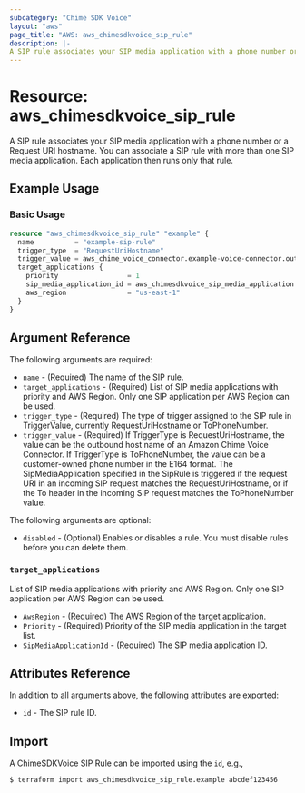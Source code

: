 ```yaml
---
subcategory: "Chime SDK Voice"
layout: "aws"
page_title: "AWS: aws_chimesdkvoice_sip_rule"
description: |-
A SIP rule associates your SIP media application with a phone number or a Request URI hostname. You can associate a SIP rule with more than one SIP media application. Each application then runs only that rule.
---
```

# Resource: aws_chimesdkvoice_sip_rule

A SIP rule associates your SIP media application with a phone number or a Request URI hostname. You can associate a SIP rule with more than one SIP media application. Each application then runs only that rule.

## Example Usage

### Basic Usage

```terraform
resource "aws_chimesdkvoice_sip_rule" "example" {
  name          = "example-sip-rule"
  trigger_type  = "RequestUriHostname"
  trigger_value = aws_chime_voice_connector.example-voice-connector.outbound_host_name
  target_applications {
    priority                 = 1
    sip_media_application_id = aws_chimesdkvoice_sip_media_application.example-sma.id
    aws_region               = "us-east-1"
  }
}
```

## Argument Reference

The following arguments are required:

* `name` - (Required) The name of the SIP rule.
* `target_applications` - (Required) List of SIP media applications with priority and AWS Region. Only one SIP application per AWS Region can be used.
* `trigger_type` - (Required) The type of trigger assigned to the SIP rule in TriggerValue, currently RequestUriHostname or ToPhoneNumber.
* `trigger_value` - (Required) If TriggerType is RequestUriHostname, the value can be the outbound host name of an Amazon Chime Voice Connector. If TriggerType is ToPhoneNumber, the value can be a customer-owned phone number in the E164 format. The SipMediaApplication specified in the SipRule is triggered if the request URI in an incoming SIP request matches the RequestUriHostname, or if the To header in the incoming SIP request matches the ToPhoneNumber value.

The following arguments are optional:

* `disabled` - (Optional) Enables or disables a rule. You must disable rules before you can delete them.

### `target_applications`

List of SIP media applications with priority and AWS Region. Only one SIP application per AWS Region can be used.

* `AwsRegion` - (Required) The AWS Region of the target application.
* `Priority` - (Required) Priority of the SIP media application in the target list.
* `SipMediaApplicationId` - (Required) The SIP media application ID.

## Attributes Reference

In addition to all arguments above, the following attributes are exported:

* `id` - The SIP rule ID.

## Import

A ChimeSDKVoice SIP Rule can be imported using the `id`, e.g.,

```
$ terraform import aws_chimesdkvoice_sip_rule.example abcdef123456
```
